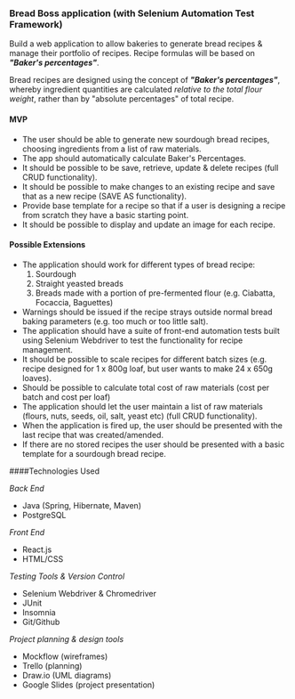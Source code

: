 ### Bread Boss application (with Selenium Automation Test Framework)

Build a web application to allow bakeries to generate bread recipes & manage their portfolio of recipes. Recipe formulas will be based on ***"Baker's percentages"***.  

Bread recipes are designed using the concept of ***"Baker's percentages"***, whereby ingredient quantities are calculated *relative to the total flour weight*, rather than by "absolute percentages" of total recipe. 


#### MVP

- The user should be able to generate new sourdough bread recipes, choosing ingredients from a list of raw materials.
- The app should automatically calculate Baker's Percentages.
- It should be possible to be save, retrieve, update & delete recipes (full CRUD functionality).
- It should be possible to make changes to an existing recipe and save that as a new recipe (SAVE AS functionality).
- Provide base template for a recipe so that if a user is designing a recipe from scratch they have a basic starting point.
- It should be possible to display and update an image for each recipe.


#### Possible Extensions

- The application should work for different types of bread recipe:
	1. Sourdough
	2. Straight yeasted breads
	3. Breads made with a portion of pre-fermented flour (e.g. Ciabatta, Focaccia, Baguettes)
- Warnings should be issued if the recipe strays outside normal bread baking parameters (e.g. too much or too little salt).
- The application should have a suite of front-end automation tests built using Selenium Webdriver to test the functionality for recipe management. 
- It should be possible to scale recipes for different batch sizes (e.g. recipe designed for 1 x 800g loaf, but user wants to make 24  x 650g loaves).
- Should be possible to calculate total cost of raw materials (cost per batch and cost per loaf)
- The application should let the user maintain a list of raw materials (flours, nuts, seeds, oil, salt, yeast etc) (full CRUD functionality).
- When the application is fired up, the user should be presented with the last recipe that was created/amended.
- If there are no stored recipes the user should be presented with a basic template for a sourdough bread recipe.

####Technologies Used

*Back End*

- Java (Spring, Hibernate, Maven)
- PostgreSQL

*Front End*

- React.js
- HTML/CSS

*Testing Tools & Version Control*

- Selenium Webdriver & Chromedriver
- JUnit
- Insomnia
- Git/Github

*Project planning & design tools*

- Mockflow (wireframes)
- Trello (planning)
- Draw.io (UML diagrams)
- Google Slides (project presentation)